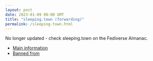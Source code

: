 ```yaml
---
layout: post
date: 2023-01-09 00:00 GMT
title: "sleeping.town (forwarding)"
permalink: /sleeping-town.html
---
```


No longer updated - check sleeping.town on the Fediverse Almanac.

* [Main information](https://www.fediversealmanac.com/api/v1/instances/sleeping.town)
* [Banned from](https://www.fediversealmanac.com/api/v1/instances/sleeping.town/banned_from)

